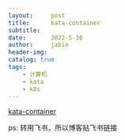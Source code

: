 ```yaml
---
layout:     post
title:      kata-container
subtitle:   
date:       2022-5-30
author:     jabin
header-img: 
catalog: true
tags:
    - 计算机
    - kata
    - k8s
---
```


[kata-container](https://renovwjw13.feishu.cn/docs/doccnUFBhssKtFX1rAHAO0YoZyb)

ps: 转用飞书，所以博客贴飞书链接

